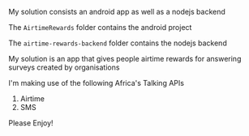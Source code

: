 My solution consists an android app as well as a nodejs backend

The `AirtimeRewards` folder contains the android project

The `airtime-rewards-backend` folder contains the nodejs backend

My solution is an app that gives people airtime rewards for answering surveys created by organisations

I'm making use of the following Africa's Talking APIs
1) Airtime
2) SMS  

Please Enjoy!